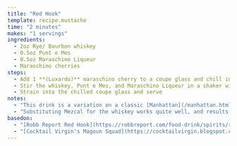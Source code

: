```yaml
---
title: "Red Hook"
template: recipe.mustache
time: "2 minutes"
makes: "1 servings"
ingredients:
  - 2oz Rye/ Bourbon whiskey
  - 0.5oz Punt e Mes
  - 0.5oz Maraschino Liqueur
  - Maraschino cherries
steps:
  - Add 1 **(Luxardo)** maraschino cherry to a coupe glass and chill in freezer
  - Stir the whiskey, Punt e Mes, and Maraschino Liqueur in a shaker with ice until cold
  - Strain into the chilled coupe glass and serve
notes:
  - "This drink is a variation on a classic [Manhattan](/manhattan.html), and specifically requires Punt e Mes as the sweet vermouth, which pairs very well with the maraschino liqueur."
  - "Substituting Mezcal for the whiskey works quite well, and results in a [Magoun Squad](https://cocktailvirgin.blogspot.com/2012/09/magoun-squad.html)."
basedon:
  - "[Robb Report Red Hook](https://robbreport.com/food-drink/spirits/red-hook-cocktail-recipe-rye-whiskey-maraschino-1234596861/)"
  - "[Cocktail Virgin's Magoun Squad](https://cocktailvirgin.blogspot.com/2012/09/magoun-squad.html)"
---
```

